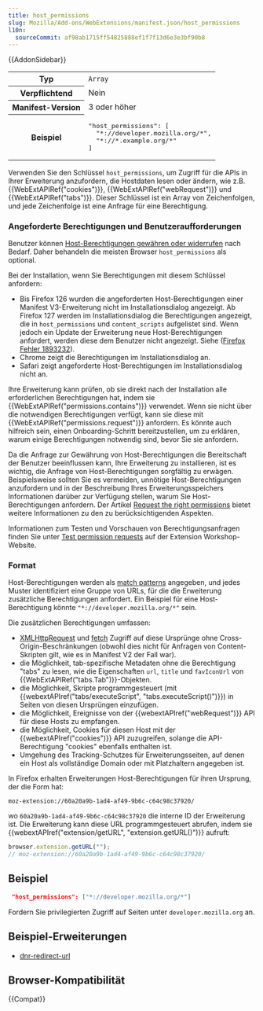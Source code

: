 ```yaml
---
title: host_permissions
slug: Mozilla/Add-ons/WebExtensions/manifest.json/host_permissions
l10n:
  sourceCommit: af98ab1715ff54825888ef1f7f13d6e3e3bf90b8
---
```


{{AddonSidebar}}

<table class="fullwidth-table standard-table">
  <tbody>
    <tr>
      <th scope="row">Typ</th>
      <td><code>Array</code></td>
    </tr>
    <tr>
      <th scope="row">Verpflichtend</th>
      <td>Nein</td>
    </tr>
    <tr>
      <th scope="row">Manifest-Version</th>
      <td>3 oder höher</td>
    </tr>
    <tr>
      <th scope="row">Beispiel</th>
      <td>
        <pre class="brush: json">
"host_permissions": [
  "*://developer.mozilla.org/*",
  "*://*.example.org/*"
]</pre
        >
      </td>
    </tr>
  </tbody>
</table>

Verwenden Sie den Schlüssel `host_permissions`, um Zugriff für die APIs in Ihrer Erweiterung anzufordern, die Hostdaten lesen oder ändern, wie z.B. {{WebExtAPIRef("cookies")}}, {{WebExtAPIRef("webRequest")}} und {{WebExtAPIRef("tabs")}}. Dieser Schlüssel ist ein Array von Zeichenfolgen, und jede Zeichenfolge ist eine Anfrage für eine Berechtigung.

### Angeforderte Berechtigungen und Benutzeraufforderungen

Benutzer können [Host-Berechtigungen gewähren oder widerrufen](https://support.mozilla.org/en-US/kb/extensions-button#w_website-permissions) nach Bedarf. Daher behandeln die meisten Browser `host_permissions` als optional.

Bei der Installation, wenn Sie Berechtigungen mit diesem Schlüssel anfordern:

- Bis Firefox 126 wurden die angeforderten Host-Berechtigungen einer Manifest V3-Erweiterung nicht im Installationsdialog angezeigt. Ab Firefox 127 werden im Installationsdialog die Berechtigungen angezeigt, die in `host_permissions` und `content_scripts` aufgelistet sind. Wenn jedoch ein Update der Erweiterung neue Host-Berechtigungen anfordert, werden diese dem Benutzer nicht angezeigt. Siehe ([Firefox Fehler 1893232](https://bugzil.la/1893232)).
- Chrome zeigt die Berechtigungen im Installationsdialog an.
- Safari zeigt angeforderte Host-Berechtigungen im Installationsdialog nicht an.

Ihre Erweiterung kann prüfen, ob sie direkt nach der Installation alle erforderlichen Berechtigungen hat, indem sie {{WebExtAPIRef("permissions.contains")}} verwendet. Wenn sie nicht über die notwendigen Berechtigungen verfügt, kann sie diese mit {{WebExtAPIRef("permissions.request")}} anfordern. Es könnte auch hilfreich sein, einen Onboarding-Schritt bereitzustellen, um zu erklären, warum einige Berechtigungen notwendig sind, bevor Sie sie anfordern.

Da die Anfrage zur Gewährung von Host-Berechtigungen die Bereitschaft der Benutzer beeinflussen kann, Ihre Erweiterung zu installieren, ist es wichtig, die Anfrage von Host-Berechtigungen sorgfältig zu erwägen. Beispielsweise sollten Sie es vermeiden, unnötige Host-Berechtigungen anzufordern und in der Beschreibung Ihres Erweiterungsspeichers Informationen darüber zur Verfügung stellen, warum Sie Host-Berechtigungen anfordern. Der Artikel [Request the right permissions](https://extensionworkshop.com/documentation/develop/request-the-right-permissions/) bietet weitere Informationen zu den zu berücksichtigenden Aspekten.

Informationen zum Testen und Vorschauen von Berechtigungsanfragen finden Sie unter [Test permission requests](https://extensionworkshop.com/documentation/develop/test-permission-requests/) auf der Extension Workshop-Website.

### Format

Host-Berechtigungen werden als [match patterns](/de/docs/Mozilla/Add-ons/WebExtensions/Match_patterns) angegeben, und jedes Muster identifiziert eine Gruppe von URLs, für die die Erweiterung zusätzliche Berechtigungen anfordert. Ein Beispiel für eine Host-Berechtigung könnte `"*://developer.mozilla.org/*"` sein.

Die zusätzlichen Berechtigungen umfassen:

- [XMLHttpRequest](/de/docs/Web/API/XMLHttpRequest) und [fetch](/de/docs/Web/API/Fetch_API) Zugriff auf diese Ursprünge ohne Cross-Origin-Beschränkungen (obwohl dies nicht für Anfragen von Content-Skripten gilt, wie es in Manifest V2 der Fall war).
- die Möglichkeit, tab-spezifische Metadaten ohne die Berechtigung "tabs" zu lesen, wie die Eigenschaften `url`, `title` und `favIconUrl` von {{WebExtAPIRef("tabs.Tab")}}-Objekten.
- die Möglichkeit, Skripte programmgesteuert (mit {{webextAPIref("tabs/executeScript", "tabs.executeScript()")}}) in Seiten von diesen Ursprüngen einzufügen.
- die Möglichkeit, Ereignisse von der {{webextAPIref("webRequest")}} API für diese Hosts zu empfangen.
- die Möglichkeit, Cookies für diesen Host mit der {{webextAPIref("cookies")}} API zuzugreifen, solange die API-Berechtigung "cookies" ebenfalls enthalten ist.
- Umgehung des Tracking-Schutzes für Erweiterungsseiten, auf denen ein Host als vollständige Domain oder mit Platzhaltern angegeben ist.

In Firefox erhalten Erweiterungen Host-Berechtigungen für ihren Ursprung, der die Form hat:

```url
moz-extension://60a20a9b-1ad4-af49-9b6c-c64c98c37920/
```

wo `60a20a9b-1ad4-af49-9b6c-c64c98c37920` die interne ID der Erweiterung ist. Die Erweiterung kann diese URL programmgesteuert abrufen, indem sie {{webextAPIref("extension/getURL", "extension.getURL()")}} aufruft:

```js
browser.extension.getURL("");
// moz-extension://60a20a9b-1ad4-af49-9b6c-c64c98c37920/
```

## Beispiel

```json
 "host_permissions": ["*://developer.mozilla.org/*"]
```

Fordern Sie privilegierten Zugriff auf Seiten unter `developer.mozilla.org` an.

## Beispiel-Erweiterungen

- [dnr-redirect-url](https://github.com/mdn/webextensions-examples/tree/main/dnr-redirect-url)

## Browser-Kompatibilität

{{Compat}}
